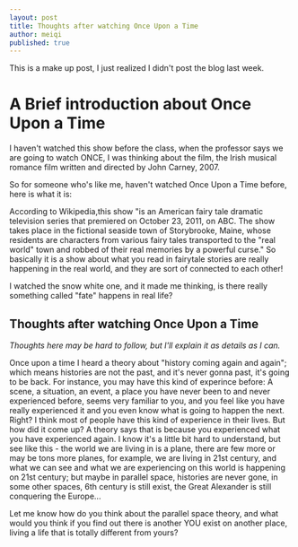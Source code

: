 ```yaml
---
layout: post
title: Thoughts after watching Once Upon a Time
author: meiqi
published: true
---
```


This is a make up post, I just realized I didn't post the blog last week.

# A Brief introduction about Once Upon a Time
I haven't watched this show before the class, when the professor says we are going to watch ONCE, I was thinking about the film, the Irish musical romance film written and directed by John Carney, 2007.

So for someone who's like me, haven't watched Once Upon a Time before, here is what it is:

According to Wikipedia,this show "is an American fairy tale dramatic television series that premiered on October 23, 2011, on ABC. The show takes place in the fictional seaside town of Storybrooke, Maine, whose residents are characters from various fairy tales transported to the "real world" town and robbed of their real memories by a powerful curse."
So basically it is a show about what you read in fairytale stories are really happening in the real world, and they are sort of connected to each other! 

I watched the snow white one, and it made me thinking, is there really something called "fate" happens in real life?

## Thoughts after watching Once Upon a Time
*Thoughts here may be hard to follow, but I'll explain it as details as I can.*

Once upon a time I heard a theory about "history coming again and again"; which means histories are not the past, and it's never gonna past, it's going to be back. For instance, you may have this kind of experince before: A scene, a situation, an event, a place you have never been to and never experienced before, seems very familiar to you, and you feel like you have really experienced it and you even know what is going to happen the next. Right? I think most of people have this kind of experience in their lives. But how did it come up? A theory says that is because you experienced what you have experienced again. 
I know it's a little bit hard to understand, but see like this - the world we are living in is a plane, there are few more or may be tons more planes, for example, we are living in 21st century, and  what we can see and what we are experiencing on this world is happening on 21st century; but maybe in parallel space, histories are never gone, in some other spaces, 6th century is still exist, the Great Alexander is still conquering the Europe...

Let me know how do you think about the parallel space theory, and what would you think if you find out there is another YOU exist on another place, living a life that is totally different from yours?




